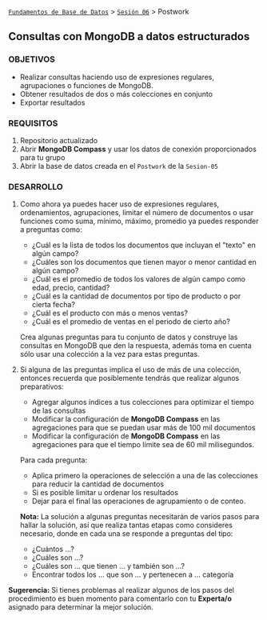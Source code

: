 [`Fundamentos de Base de Datos`](../../Readme.md) > [`Sesión 06`](../Readme.md) > Postwork
## Consultas con MongoDB a datos estructurados

### OBJETIVOS
- Realizar consultas haciendo uso de expresiones regulares, agrupaciones o funciones de MongoDB.
- Obtener resultados de dos o más colecciones en conjunto
- Exportar resultados

### REQUISITOS
1. Repositorio actualizado
1. Abrir __MongoDB Compass__ y usar los datos de conexión proporcionados para tu grupo
1. Abrir la base de datos creada en el `Postwork` de la `Sesion-05`

### DESARROLLO
1. Como ahora ya puedes hacer uso de expresiones regulares, ordenamientos, agrupaciones, limitar el número de documentos o usar funciones como suma, mínimo, máximo, promedio ya puedes responder a preguntas como:
   - ¿Cuál es la lista de todos los documentos que incluyan el "texto" en algún campo?
   - ¿Cuáles son los documentos que tienen mayor o menor cantidad en algún campo?
   - ¿Cuál es el promedio de todos los valores de algún campo como edad, precio, cantidad?
   - ¿Cuál es la cantidad de documentos por tipo de producto o por cierta fecha?
   - ¿Cuál es el producto con más o menos ventas?
   - ¿Cuál es el promedio de ventas en el periodo de cierto año?

   Crea algunas preguntas para tu conjunto de datos y construye las consultas en MongoDB que den la respuesta, además toma en cuenta sólo usar una colección a la vez para estas preguntas.

1. Si alguna de las preguntas implica el uso de más de una colección, entonces recuerda que posiblemente tendrás que realizar algunos preparativos:
   - Agregar algunos índices a tus colecciones para optimizar el tiempo de las consultas
   - Modificar la configuración de __MongoDB Compass__ en las agregaciones para que se puedan usar más de 100 mil documentos
   - Modificar la configuración de __MongoDB Compass__ en las agregaciones para que el tiempo límite sea de 60 mil milisegundos.

   Para cada pregunta:
   - Aplica primero la operaciones de selección a una de las colecciones para reducir la cantidad de documentos
   - Si es posible limitar u ordenar los resultados
   - Dejar para el final las operaciones de agrupamiento o de conteo.

   __Nota:__ La solución a algunas preguntas necesitarán de varios pasos para hallar la solución, así que realiza tantas etapas como consideres necesario, donde en cada una se responde a preguntas del tipo:
   - ¿Cuántos ...?
   - ¿Cuáles son ...?
   - ¿Cuáles son ... que tienen ... y también son ...?
   - Encontrar todos los ... que son ... y pertenecen a ... categoría

__Sugerencia:__ Si tienes problemas al realizar algunos de los pasos del procedimiento es buen momento para comentarlo con tu __Experta/o__ asignado para determinar la mejor solución.
